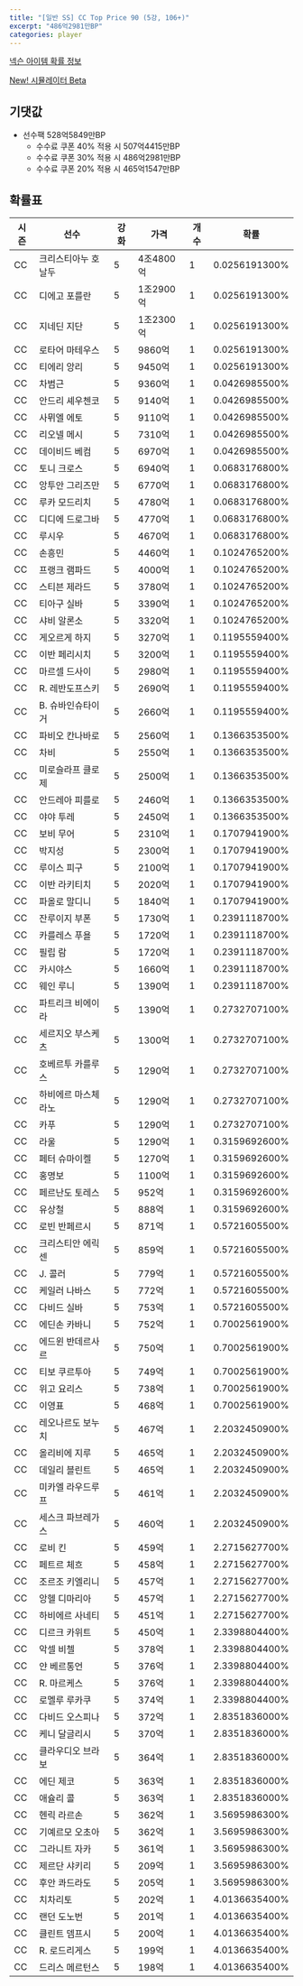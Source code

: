 ```yaml
---
title: "[일반 SS] CC Top Price 90 (5강, 106+)"
excerpt: "486억2981만BP"
categories: player
---
```

[넥슨 아이템 확률 정보](http://iteminfo.nexon.com/probability/fco?sn=7401)

[New! 시뮬레이터 Beta](/simulator/7401)
## 기댓값
- 선수팩 528억5849만BP
  - 수수료 쿠폰 40% 적용 시 507억4415만BP
  - 수수료 쿠폰 30% 적용 시 486억2981만BP
  - 수수료 쿠폰 20% 적용 시 465억1547만BP


## 확률표

|시즌|선수|강화|가격|개수|확률|
|---|---|---|---|---|---|
|CC|크리스티아누 호날두|5|4조4800억|1|0.0256191300%|
|CC|디에고 포를란|5|1조2900억|1|0.0256191300%|
|CC|지네딘 지단|5|1조2300억|1|0.0256191300%|
|CC|로타어 마테우스|5|9860억|1|0.0256191300%|
|CC|티에리 앙리|5|9450억|1|0.0256191300%|
|CC|차범근|5|9360억|1|0.0426985500%|
|CC|안드리 셰우첸코|5|9140억|1|0.0426985500%|
|CC|사뮈엘 에토|5|9110억|1|0.0426985500%|
|CC|리오넬 메시|5|7310억|1|0.0426985500%|
|CC|데이비드 베컴|5|6970억|1|0.0426985500%|
|CC|토니 크로스|5|6940억|1|0.0683176800%|
|CC|앙투안 그리즈만|5|6770억|1|0.0683176800%|
|CC|루카 모드리치|5|4780억|1|0.0683176800%|
|CC|디디에 드로그바|5|4770억|1|0.0683176800%|
|CC|루시우|5|4670억|1|0.0683176800%|
|CC|손흥민|5|4460억|1|0.1024765200%|
|CC|프랭크 램파드|5|4000억|1|0.1024765200%|
|CC|스티븐 제라드|5|3780억|1|0.1024765200%|
|CC|티아구 실바|5|3390억|1|0.1024765200%|
|CC|샤비 알론소|5|3320억|1|0.1024765200%|
|CC|게오르게 하지|5|3270억|1|0.1195559400%|
|CC|이반 페리시치|5|3200억|1|0.1195559400%|
|CC|마르셀 드사이|5|2980억|1|0.1195559400%|
|CC|R. 레반도프스키|5|2690억|1|0.1195559400%|
|CC|B. 슈바인슈타이거|5|2660억|1|0.1195559400%|
|CC|파비오 칸나바로|5|2560억|1|0.1366353500%|
|CC|차비|5|2550억|1|0.1366353500%|
|CC|미로슬라프 클로제|5|2500억|1|0.1366353500%|
|CC|안드레아 피를로|5|2460억|1|0.1366353500%|
|CC|야야 투레|5|2450억|1|0.1366353500%|
|CC|보비 무어|5|2310억|1|0.1707941900%|
|CC|박지성|5|2300억|1|0.1707941900%|
|CC|루이스 피구|5|2100억|1|0.1707941900%|
|CC|이반 라키티치|5|2020억|1|0.1707941900%|
|CC|파올로 말디니|5|1840억|1|0.1707941900%|
|CC|잔루이지 부폰|5|1730억|1|0.2391118700%|
|CC|카를레스 푸욜|5|1720억|1|0.2391118700%|
|CC|필립 람|5|1720억|1|0.2391118700%|
|CC|카시야스|5|1660억|1|0.2391118700%|
|CC|웨인 루니|5|1390억|1|0.2391118700%|
|CC|파트리크 비에이라|5|1390억|1|0.2732707100%|
|CC|세르지오 부스케츠|5|1300억|1|0.2732707100%|
|CC|호베르투 카를루스|5|1290억|1|0.2732707100%|
|CC|하비에르 마스체라노|5|1290억|1|0.2732707100%|
|CC|카푸|5|1290억|1|0.2732707100%|
|CC|라울|5|1290억|1|0.3159692600%|
|CC|페터 슈마이켈|5|1270억|1|0.3159692600%|
|CC|홍명보|5|1100억|1|0.3159692600%|
|CC|페르난도 토레스|5|952억|1|0.3159692600%|
|CC|유상철|5|888억|1|0.3159692600%|
|CC|로빈 반페르시|5|871억|1|0.5721605500%|
|CC|크리스티안 에릭센|5|859억|1|0.5721605500%|
|CC|J. 콜러|5|779억|1|0.5721605500%|
|CC|케일러 나바스|5|772억|1|0.5721605500%|
|CC|다비드 실바|5|753억|1|0.5721605500%|
|CC|에딘손 카바니|5|752억|1|0.7002561900%|
|CC|에드윈 반데르사르|5|750억|1|0.7002561900%|
|CC|티보 쿠르투아|5|749억|1|0.7002561900%|
|CC|위고 요리스|5|738억|1|0.7002561900%|
|CC|이영표|5|468억|1|0.7002561900%|
|CC|레오나르도 보누치|5|467억|1|2.2032450900%|
|CC|올리비에 지루|5|465억|1|2.2032450900%|
|CC|데일리 블린트|5|465억|1|2.2032450900%|
|CC|미카엘 라우드루프|5|461억|1|2.2032450900%|
|CC|세스크 파브레가스|5|460억|1|2.2032450900%|
|CC|로비 킨|5|459억|1|2.2715627700%|
|CC|페트르 체흐|5|458억|1|2.2715627700%|
|CC|조르조 키엘리니|5|457억|1|2.2715627700%|
|CC|앙헬 디마리아|5|457억|1|2.2715627700%|
|CC|하비에르 사네티|5|451억|1|2.2715627700%|
|CC|디르크 카위트|5|450억|1|2.3398804400%|
|CC|악셀 비첼|5|378억|1|2.3398804400%|
|CC|얀 베르통언|5|376억|1|2.3398804400%|
|CC|R. 마르케스|5|376억|1|2.3398804400%|
|CC|로멜루 루카쿠|5|374억|1|2.3398804400%|
|CC|다비드 오스피나|5|372억|1|2.8351836000%|
|CC|케니 달글리시|5|370억|1|2.8351836000%|
|CC|클라우디오 브라보|5|364억|1|2.8351836000%|
|CC|에딘 제코|5|363억|1|2.8351836000%|
|CC|애슐리 콜|5|363억|1|2.8351836000%|
|CC|헨릭 라르손|5|362억|1|3.5695986300%|
|CC|기예르모 오초아|5|362억|1|3.5695986300%|
|CC|그라니트 자카|5|361억|1|3.5695986300%|
|CC|제르단 샤키리|5|209억|1|3.5695986300%|
|CC|후안 콰드라도|5|205억|1|3.5695986300%|
|CC|치차리토|5|202억|1|4.0136635400%|
|CC|랜던 도노번|5|201억|1|4.0136635400%|
|CC|클린트 뎀프시|5|200억|1|4.0136635400%|
|CC|R. 로드리게스|5|199억|1|4.0136635400%|
|CC|드리스 메르턴스|5|198억|1|4.0136635400%|
